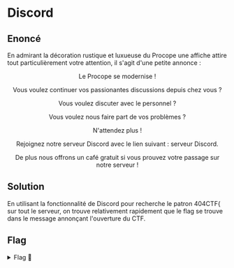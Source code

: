 # Discord

## Enoncé

En admirant la décoration rustique et luxueuse du Procope une affiche attire tout particulièrement votre attention, il s'agit d'une petite annonce :

<p align="center"> Le Procope se modernise ! </p>

<p align="center"> Vous voulez continuer vos passionantes discussions depuis chez vous ? </p>

<p align="center"> Vous voulez discuter avec le personnel ? </p>

<p align="center"> Vous voulez nous faire part de vos problèmes ? </p>

<p align="center"> N'attendez plus ! </p>

<p align="center"> Rejoignez notre serveur Discord avec le lien suivant : serveur Discord. </p>

<p align="center"> De plus nous offrons un café gratuit si vous prouvez votre passage sur notre serveur ! </p>


## Solution

En utilisant la fonctionnalité de Discord pour recherche le patron 404CTF{ sur tout le serveur, on trouve relativement rapidement que le flag se trouve dans le message annonçant l'ouverture du CTF.

## Flag

<details>
<summary> Flag 🚩</summary>

```
404CTF{Un_bon_pour_un_cafe_gratuit}
```